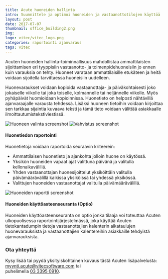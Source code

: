 ```yaml
---
title: Acute huoneiden hallinta
intro: Suunnittele ja optimoi huoneiden ja vastaanottotilojen käyttöä
layout: post
date: 2017-07-07
thumbnail: office_building2.png
img: 
logo: vitec/vitec_logo.png
categories: raportointi ajanvaraus
tags: vitec
---
```


Acuten huoneiden hallinta-toiminnallisuus mahdollistaa ammattilaisten sijoittamisen  eri tyyppisiin 
vastaanotto- ja toimenpidehuoneisiin jo ennen kuin varauksia on tehty. 
Huoneet varataan ammattilaisille etukäteen ja heitä voidaan sijoitella tarvittaessa huoneisiin uudelleen.  

Huonevaraukset voidaan kopioida vastaanottaja- ja päiväkohtaisesti joko jokaiselle viikolle tai 
joka toiselle, kolmannelle tai neljännelle viikolle. Myös pyhäpäivät huomioidaan kopioinnissa.
Huonetieto on helposti nähtävillä ajanvaraajalle varausta tehdessä. 
Lisäksi huoneen tietoihin voidaan kirjoittaa sen tarkkaa sijaintia kuvaava teksti ja 
tämä tieto voidaan välittää asiakkaalle ilmoittautumistekstiviestissä.

![Huoneen valinta screenshot](/portfolio/vitec/huoneen_valinta.png)
![Vahvistus screenshot](/portfolio/vitec/vahvistus_huoneet.png)

#### Huonetiedon raportointi

Huonetietoja voidaan raportoida seuraavin kriteerein:
- Ammattilaisen huonetieto  ja ajankohta jolloin huone on käytössä.
- Yksikön huoneiden vapaat ajat valittuna päivänä ja valitulla kellonaikavälillä.
- Yhden vastaanottajan huonesijoittelut yksiköittäin valitulla päivämäärävälillä kaikissa yksiköissä tai yhdessä yksikössä.
- Valittujen huoneiden vastaanottajat valitulla päivämäärävälillä.

![Huoneiden raportti screenshot](/portfolio/vitec/huoneiden_raportti.png)

#### Huoneiden käyttöasteenseuranta (Optio)

Huoneiden käyttöasteenseuranta on optio jonka tilaaja voi toteuttaa Acuten ulkopuolisessa 
raportointijärjestelmässä, joka käyttää Acuten tietokantadumpin tietoja vastaanottajien kalenterin 
aikataulujen huonevarauksista ja vastaanottajien kalentereihin asiakkaille tehdyistä ajanvarauksista. 

### Ota yhteyttä

Kysy lisää tai pyydä yksityiskohtainen kuvaus tästä Acuten lisäpalvelusta: 
[myynti.acute@vitecsoftware.com](mailto://myynti.acute@vitecsoftware.com) tai  
puhelimella [03 3395 0910](tel://+358333950910).